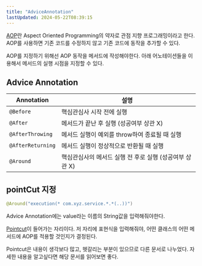```yaml
---
title: "AdviceAnnotation"
lastUpdated: 2024-05-22T08:39:15
---
```


<a href="./AOP.md">AOP</a>란 Aspect Oriented Programming의 약자로 관점 지향 프로그래밍이라고 한다. AOP를 사용하면 기존 코드를 수정하지 않고 기존 코드에 동작을 추가할 수 있다.

AOP를 지정하기 위해선 AOP 동작을 메서드에 작성해야한다. 아래 어노테이션들을 이용해서 메서드의 실행 시점을 지정할 수 있다.

## Advice Annotation

|Annotation|설명|
|-|-|
|`@Before`|핵심관심사 시작 전에 실행|
|`@After`|메서드가 끝난 후 실행 (성공여부 상관 X)|
|`@AfterThrowing`|메서드 실행이 예외를 throw하여 종료될 때 실행|
|`@AfterReturning`|메서드 실행이 정상적으로 반환될 때 실행|
|`@Around`|핵심관심사의 메서드 실행 전 후로 실행 (성공여부 상관 X)|

## pointCut 지정

```java
@Around("execution(* com.xyz.service.*.*(..))")
```

Advice Annotation에는 value라는 이름의 String값을 입력해줘야한다.

<a href="./Pointcut.md">Pointcut</a>이 들어가는 자리이다. 저 자리에 표현식을 입력해줘야, 어떤 클래스의 어떤 메서드에 AOP를 적용할 것인지가 결정된다.

Pointcut은 내용이 생각보다 많고, 헷갈리는 부분이 있으므로 다른 문서로 나누었다. 자세한 내용을 알고싶다면 해당 문서를 읽어보면 좋다.
